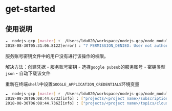 # get-started

## 使用说明

```bash
☁  nodejs-gcp [master] ⚡  /Users/ldu020/workspace/nodejs-gcp/node_modules/.bin/ts-node src/pubsub/get-started/index.ts
2018-08-30T05:31:06.812Z[error] : "7 PERMISSION_DENIED: User not authorized to perform this action."
```

服务账号密钥文件中的用户没有进行该操作的权限。

解决方法：创建凭据 - 服务账号密钥 - 选择`google pubsub`的服务账号 - 密钥类型 `json` - 自动下载该文件

重新在终端`shell`中设置`GOOGLE_APPLICATION_CREDENTIALS`环境变量

```bash
☁  nodejs-gcp [master] ⚡  /Users/ldu020/workspace/nodejs-gcp/node_modules/.bin/ts-node src/pubsub/get-started/index.ts
2018-08-30T06:08:44.673Z[info] : ["projects/<project name>/subscriptions/my-sub","projects/<project name>/subscriptions/lin-sub"]
2018-08-30T06:08:44.736Z[info] : ["projects/<project name>/topics/cloud-builds","projects/<project name>/topics/my-topic","projects/<project name>/topics/lin-topic"]
```
